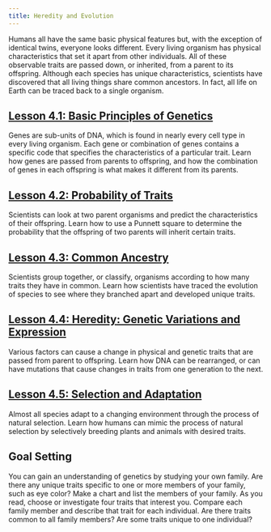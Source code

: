 ```yaml
---
title: Heredity and Evolution
---
```


Humans all have the same basic physical features but, with the exception of identical twins, everyone looks different. Every living organism has physical characteristics that set it apart from other individuals. All of these observable traits are passed down, or inherited, from a parent to its offspring. Although each species has unique characteristics, scientists have discovered that all living things share common ancestors. In fact, all life on Earth can be traced back to a single organism.

## [Lesson 4.1: Basic Principles of Genetics](lesson-4.1)

Genes are sub-units of DNA, which is found in nearly every cell type in every living organism. Each gene or combination of genes contains a specific code that specifies the characteristics of a particular trait. Learn how genes are passed from parents to offspring, and how the combination of genes in each offspring is what makes it different from its parents.

## [Lesson 4.2: Probability of Traits](lesson-4.2)

Scientists can look at two parent organisms and predict the characteristics of their offspring. Learn how to use a Punnett square to determine the probability that the offspring of two parents will inherit certain traits.

## [Lesson 4.3: Common Ancestry](lesson-4.3)

Scientists group together, or classify, organisms according to how many traits they have in common. Learn how scientists have traced the evolution of species to see where they branched apart and developed unique traits.

## [Lesson 4.4: Heredity: Genetic Variations and Expression](lesson-4.4)

Various factors can cause a change in physical and genetic traits that are passed from parent to offspring. Learn how DNA can be rearranged, or can have mutations that cause changes in traits from one generation to the next.

## [Lesson 4.5: Selection and Adaptation](lesson-4.5)

Almost all species adapt to a changing environment through the process of natural selection. Learn how humans can mimic the process of natural selection by selectively breeding plants and animals with desired traits.

## Goal Setting

You can gain an understanding of genetics by studying your own family. Are there any unique traits specific to one or more members of your family, such as eye color? Make a chart and list the members of your family. As you read, choose or investigate four traits that interest you. Compare each family member and describe that trait for each individual. Are there traits common to all family members? Are some traits unique to one individual?